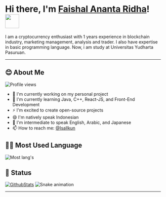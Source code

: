 <!-- markdownlint-disable MD033 MD042-->

# Hi there, I'm **[Faishal Ananta Ridha](https://isallkun.my.id)**! <img width="45" src="https://blog.joypixels.com/content/images/2019/06/waving_hand_sign_1024.gif"> 

I am a cryptocurrency enthusiast with 1 years experience in blockchain industry, marketing management, analysis and trader. I also have expertise in basic programming language. Now, i am study at Universitas Yudharta Pasuruan.

---

## **😊 About Me**
![Profile views](https://komarev.com/ghpvc/?username=Isallkun&color=brightgreen)

- 🔭 I'm currently working on my personal project
- 🌱 I'm currently learning Java, C++, React-JS, and Front-End Development
- ⚡ I'm excited to create open-source projects
- 😄 I'm natively speak Indonesian 
- 🧐 I'm intermediate to speak English, Arabic, and Japanese 
- 📫 How to reach me: [@Isallkun](https://twitter.com/Isallkun)

## **🧑‍💻 Most Used Language**

![Most lang's](https://github-readme-stats.vercel.app/api/top-langs/?username=Isallkun&langs_count=6&layout=compact) 

## **🙇 Status**

[![GithubStats](https://github-readme-stats.vercel.app/api?username=Isallkun&show_icons=true)](https://github.com/Isallkun)
![Snake animation](https://github.com/Isallkun/Isallkun/blob/output/github-contribution-grid-snake.svg#gh-dark-mode-only)

---
